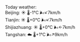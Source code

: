 Today weather:  
Beijing: ☀️   🌡️-1°C 🌬️↙7km/h  
Tianjin: ☀️   🌡️+0°C 🌬️↙7km/h  
Shijiazhuang: ☀️   🌡️+0°C 🌬️←7km/h  
Tangshan: ☁️   🌡️+1°C 🌬️↗9km/h  

